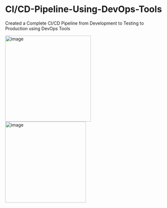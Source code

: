 # CI/CD-Pipeline-Using-DevOps-Tools
Created a Complete CI/CD Pipeline from Development to Testing to Production using DevOps Tools


<img width="274" alt="image" src="https://github.com/Sivakami-vinoth/CICD-Pipeline-Using-DevOps-Tools/assets/125202974/fb65ca5a-201f-49f4-964c-b5b8c41ddbb3">
<img width="258" alt="image" src="https://github.com/Sivakami-vinoth/CICD-Pipeline-Using-DevOps-Tools/assets/125202974/1c9f8ca7-1484-485b-97d5-3143db4cb1a1">


